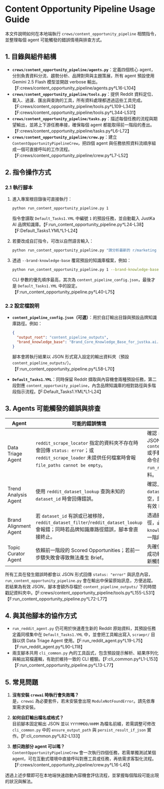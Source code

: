 # Content Opportunity Pipeline Usage Guide

本文件說明如何在本地端執行 `crews/content_opportunity_pipeline` 相關指令，並整理每個 agent 可能觸發的錯誤情境與排查方式。

## 1. 目錄與組件結構

- **`crews/content_opportunity_pipeline/agents.py`**：定義四個核心 agent，分別負責資料分流、趨勢分析、品牌對齊與主題策展，所有 agent 預設使用 Gemini 2.5 Flash 模型並開啟 verbose 輸出。【F:crews/content_opportunity_pipeline/agents.py†L16-L104】
- **`crews/content_opportunity_pipeline/tools.py`**：提供 Reddit 資料定位、載入、過濾、匯出與查詢的工具，所有資料處理都透過這些工具完成。【F:crews/content_opportunity_pipeline/tools.py†L109-L343】【F:crews/content_opportunity_pipeline/tools.py†L344-L531】
- **`crews/content_opportunity_pipeline/tasks.py`**：描述每個任務的流程與期望輸出，並將上下游任務串接，確保每個 agent 都能取得前一階段的產出。【F:crews/content_opportunity_pipeline/tasks.py†L6-L72】
- **`crews/content_opportunity_pipeline/crew.py`**：建立 `ContentOpportunityPipelineCrew`，把四個 agent 與任務依照資料流順序組成一個可直接呼叫的工作流程。【F:crews/content_opportunity_pipeline/crew.py†L7-L52】

## 2. 指令操作方式

### 2.1 執行腳本

1. 進入專案根目錄後可直接執行：
   ```bash
   python run_content_opportunity_pipeline.py 1
   ```
   指令會讀取 `Default_Tasks1.YML` 中編號 `1` 的預設任務，並自動載入 JustKa AI 品牌知識庫。【F:run_content_opportunity_pipeline.py†L24-L38】【F:Default_Tasks1.YML†L1-L24】

2. 若要改成自訂指令，可改以自然語言輸入：
   ```bash
   python run_content_opportunity_pipeline.py "請分析最新的 r/marketing 討論"
   ```

3. 透過 `--brand-knowledge-base` 覆寫預設的知識庫檔案，例如：
   ```bash
   python run_content_opportunity_pipeline.py 1 --brand-knowledge-base /path/to/brand.yml
   ```
   CLI 參數的優先順序最高，其次為 `content_pipeline_config.json`，最後才是 `Default_Tasks1.YML` 中的設定。【F:run_content_opportunity_pipeline.py†L40-L75】

### 2.2 設定檔說明

- **`content_pipeline_config.json`（可選）**：用於自訂輸出目錄與預設品牌知識庫路徑。例如：
  ```json
  {
    "output_root": "content_pipeline_outputs",
    "brand_knowledge_base": "Brand_Core_Knowledge_Base_for_justka.ai.yml"
  }
  ```
  腳本會將執行結果以 JSON 形式寫入設定的輸出資料夾（預設 `content_pipeline_outputs/`）。【F:run_content_opportunity_pipeline.py†L58-L70】

- **`Default_Tasks1.YML`**：同時保留 Reddit 擷取與內容機會兩種預設任務，第二段對應 `content_opportunity_pipeline`，內含品牌知識庫的相對路徑與多階段指示流程。【F:Default_Tasks1.YML†L1-L24】

## 3. Agents 可能觸發的錯誤與排查

| Agent | 可能的錯誤情境 | 排查建議 |
| --- | --- | --- |
| Data Triage Agent | `reddit_scrape_locator` 指定的資料夾不存在時會回傳 `status: error`；或 `reddit_scrape_loader` 未提供任何檔案時會報 `file_paths cannot be empty`。 | 確認 `scraepr/` 目錄存在且內含 JSON，必要時更新 `content_pipeline_config.json` 或手動指派檔案。若需要，可在命令前先執行 `run_reddit_agent.py` 產生資料。 |【F:crews/content_opportunity_pipeline/tools.py†L155-L206】【F:crews/content_opportunity_pipeline/tools.py†L236-L269】|
| Trend Analysis Agent | 使用 `reddit_dataset_lookup` 查詢未知的 `dataset_id` 時會回傳錯誤。 | 確認上一階段輸出的 `dataset_id` 是否帶入；如被清空，重新執行 Data Triage 取得有效 ID。 |【F:crews/content_opportunity_pipeline/tools.py†L461-L522】|
| Brand Alignment Agent | 若 `dataset_id` 有誤或已被移除，`reddit_dataset_filter`/`reddit_dataset_lookup` 會報錯；同時若品牌知識庫路徑錯誤，腳本會直接終止。 | 透過腳本輸出訊息確認知識庫路徑，必要時使用 `--brand-knowledge-base` 指定；檢查上一階段輸出的 dataset 資訊。 |【F:crews/content_opportunity_pipeline/tools.py†L385-L459】【F:run_content_opportunity_pipeline.py†L64-L72】|
| Topic Curator Agent | 依賴前一階段的 Scored Opportunities；若前一步驟失敗會導致無法產生 Brief。 | 先確保 Brand Alignment 階段成功執行並產出排序結果，再重新觸發流程。 |【F:crews/content_opportunity_pipeline/tasks.py†L47-L72】|

所有工具在發生錯誤時都會以 JSON 形式回傳 `status: "error"` 與訊息內容，`run_content_opportunity_pipeline.py` 會在輸出中保留原始訊息，方便追蹤。若結果為有效 JSON，腳本會額外存檔於 `content_pipeline_outputs/` 下的時間戳記資料夾中。【F:crews/content_opportunity_pipeline/tools.py†L155-L531】【F:run_content_opportunity_pipeline.py†L72-L77】

## 4. 與其他腳本的協作方式

- `run_reddit_agent.py` 仍可用於快速產生新的 Reddit 原始資料，其預設任務定義同樣集中在 `Default_Tasks1.YML` 中，並會把工具輸出寫入 `scraepr/` 目錄以供 Data Triage Agent 使用。【F:run_reddit_agent.py†L19-L75】【F:run_reddit_agent.py†L90-L118】
- 兩支腳本共用 `cli_common.py` 內的工具函式，包含預設提示解析、結果序列化與輸出寫檔邏輯，有助於維持一致的 CLI 體驗。【F:cli_common.py†L1-L153】【F:run_content_opportunity_pipeline.py†L13-L77】

## 5. 常見問題

1. **沒有安裝 `crewai` 時執行會失敗嗎？**  
   是，`crewai` 為必要套件，若未安裝會出現 `ModuleNotFoundError`。請先依專案需求安裝。

2. **如何自訂輸出檔名或格式？**  
   目前腳本固定輸出 JSON 並以 `YYYYMMDD/HHMM` 為檔名前綴，若需調整可修改 `cli_common.py` 中的 `ensure_output_path` 與 `persist_result_if_json` 實作。【F:cli_common.py†L82-L133】

3. **想只跑部分 agent 可以嗎？**  
   `ContentOpportunityPipelineCrew` 會一次執行四個任務，若需單獨測試某個 agent，可在互動式環境中直接呼叫對應工具或任務，再依需求客製化流程。【F:crews/content_opportunity_pipeline/crew.py†L16-L45】

透過上述步驟即可在本地端快速啟動內容機會評估流程，並掌握每個階段可能出現的狀況與解法。
